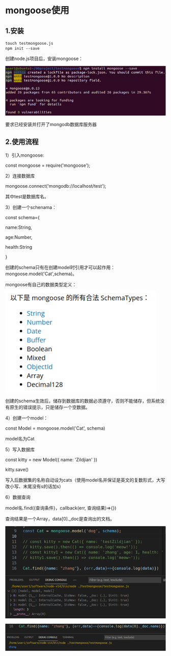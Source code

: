 # mongoose使用

## 1.安装

```
touch testmongoose.js
npm init --save
```

创建node.js项目后，安装mongoose：

![](image-20211121172229600.png)

要求已经安装并打开了mongodb数据库服务器

## 2.使用流程

1）引入mongoose:

const mongoose = require('mongoose');

2）连接数据库

mongoose.connect('mongodb://localhost/test');

其中test是数据库名。

3）创建一个schenama：

const schema={

name:String,

age:Number,

health:String

}

创建的schema只有在创建model时引用才可以起作用：mongoose.model('Cat',schema)。

mongoose有自己的数据类型定义：

![image-20211124161242425](image-20211124161242425.png)

创建的schema生效后，储存到数据库的数据必须遵守，否则不能储存，但系统没有原生的错误提示，只是储存一个空数据。

4）创建一个model：

const Model = mongoose.model('Cat',  schema)

model名为Cat

5）写入数据库

const kitty = new Model({ name: 'Zildjian' })

kitty.save()

写入后数据集的名称自动设为cats（使用model名并保证是英文的复数形式，大写改小写、末尾没有s的话加s）

6）数据查询

model名.find({查询条件}，callback(err, 查询结果)=>{})

查询结果是一个Array，data[0]._doc是查询出的文档。

![image-20211124164418686](image-20211124164418686.png)

![image-20211124165107457](image-20211124165107457.png)

